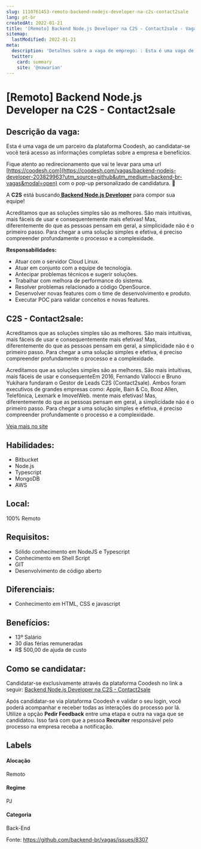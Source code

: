 ```yaml
---
slug: 1110761453-remoto-backend-nodejs-developer-na-c2s-contact2sale
lang: pt-br
createdAt: 2022-01-21
title: '[Remoto] Backend Node.js Developer na C2S - Contact2sale - Vaga de Emprego'
sitemap:
  lastModified: 2022-01-21
meta:
  description: 'Detalhes sobre a vaga de emprego: : Esta é uma vaga de um parceiro da plataforma Coodesh, ao candidatar-se você terá acesso as informações completas sobre a empresa e benefícios.  Fique atento ao redirecionamento que vai te levar para uma url [https://coodesh.com](https://coodesh.com/vagas/backend-nodejs-developer-203829963?utm_source=github&utm_medium=backend-br-vagas&modal=open) com o pop-up personalizado de candidatura. 👋 <p>A <strong>C2S</strong> está buscando<strong><ins> Backend Node.js Developer</ins></strong> para compor sua equipe!</p> <p>Acreditamos que as soluções simples são as melhores. São mais intuitivas, mais fáceis de usar e consequentemente mais efetivas! Mas, diferentemente do que as pessoas pensam em geral, a simplicidade não é o primeiro passo. Para chegar a uma solução simples e efetiva, é preciso compreender profundamente o processo e a complexidade.</p> <p><strong>Responsabilidades:</strong></p> <ul> <li>Atuar com o servidor Cloud Linux.</li> <li>Atuar em conjunto com a equipe de tecnologia.</li> <li>Antecipar problemas técnicos e sugerir soluções.</li> <li>Trabalhar com melhora de performance do sistema.</li> <li>Resolver problemas relacionado a código OpenSource.</li> <li>Desenvolver novas features com o time de desenvolvimento e produto.</li> <li>Executar POC para validar conceitos e novas features.</li> </ul>'
  twitter:
    card: summary
    site: '@nawarian'
---
```


# [Remoto] Backend Node.js Developer na C2S - Contact2sale

## Descrição da vaga: 
Esta é uma vaga de um parceiro da plataforma Coodesh, ao candidatar-se você terá acesso as informações completas sobre a empresa e benefícios.


Fique atento ao redirecionamento que vai te levar para uma url [https://coodesh.com](https://coodesh.com/vagas/backend-nodejs-developer-203829963?utm_source=github&utm_medium=backend-br-vagas&modal=open) com o pop-up personalizado de candidatura. 👋
<p>A <strong>C2S</strong> está buscando<strong><ins> Backend Node.js Developer</ins></strong> para compor sua equipe!</p>
<p>Acreditamos que as soluções simples são as melhores. São mais intuitivas, mais fáceis de usar e consequentemente mais efetivas! Mas, diferentemente do que as pessoas pensam em geral, a simplicidade não é o primeiro passo. Para chegar a uma solução simples e efetiva, é preciso compreender profundamente o processo e a complexidade.</p>
<p><strong>Responsabilidades:</strong></p>
<ul>
<li>Atuar com o servidor Cloud Linux.</li>
<li>Atuar em conjunto com a equipe de tecnologia.</li>
<li>Antecipar problemas técnicos e sugerir soluções.</li>
<li>Trabalhar com melhora de performance do sistema.</li>
<li>Resolver problemas relacionado a código OpenSource.</li>
<li>Desenvolver novas features com o time de desenvolvimento e produto.</li>
<li>Executar POC para validar conceitos e novas features.</li>
</ul>

## C2S - Contact2sale: 
 <p>Acreditamos que as soluções simples são as melhores. São mais intuitivas, mais fáceis de usar e consequentemente mais efetivas! Mas, diferentemente do que as pessoas pensam em geral, a simplicidade não é o primeiro passo. Para chegar a uma solução simples e efetiva, é preciso compreender profundamente o processo e a complexidade.</p>
<p>Acreditamos que as soluções simples são as melhores. São mais intuitivas, mais fáceis de usar e consequenteEm 2016, Fernando Vallocci e Bruno Yukihara fundaram o Gestor de Leads C2S (Contact2sale). Ambos foram executivos de grandes empresas como: Apple, Bain &amp; Co, Booz Allen, Telefônica, Lexmark e ImovelWeb. mente mais efetivas! Mas, diferentemente do que as pessoas pensam em geral, a simplicidade não é o primeiro passo. Para chegar a uma solução simples e efetiva, é preciso compreender profundamente o processo e a complexidade.</p><a href='https://coodesh.com/empresas/c2s-contact2sale'>Veja mais no site</a>

 ## Habilidades: 
 - Bitbucket 
- Node.js 
- Typescript 
- MongoDB 
- AWS
## Local: 
 100% Remoto
## Requisitos: 
 - Sólido conhecimento em NodeJS e Typescript 
- Conhecimento em Shell Script 
- GIT 
- Desenvolvimento de código aberto
## Diferenciais: 
 - Conhecimento em HTML, CSS e javascript
## Benefícios: 
 - 13º Salário 
- 30 dias férias remuneradas 
- R$ 500,00 de ajuda de custo
## Como se candidatar:
Candidatar-se exclusivamente através da plataforma Coodesh no link a seguir: [Backend Node.js Developer na C2S - Contact2sale](https://coodesh.com/vagas/backend-nodejs-developer-203829963?utm_source=github&utm_medium=backend-br-vagas&modal=open)


Após candidatar-se via plataforma Coodesh e validar o seu login, você poderá acompanhar e receber todas as interações do processo por lá. Utilize a opção **Pedir Feedback** entre uma etapa e outra na vaga que se candidatou. Isso fará com que a pessoa **Recruiter** responsável pelo processo na empresa receba a notificação.
## Labels
#### Alocação
Remoto
#### Regime
PJ
#### Categoria
Back-End

Fonte: https://github.com/backend-br/vagas/issues/8307